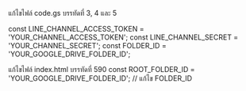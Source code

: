 แก้ไขไฟล์ code.gs  บรรทัดที่ 3, 4 และ 5

const LINE_CHANNEL_ACCESS_TOKEN = 'YOUR_CHANNEL_ACCESS_TOKEN';
const LINE_CHANNEL_SECRET = 'YOUR_CHANNEL_SECRET';
const FOLDER_ID = 'YOUR_GOOGLE_DRIVE_FOLDER_ID';


แก้ไขไฟล์ index.html บรรทัดที่ 590
const ROOT_FOLDER_ID = 'YOUR_GOOGLE_DRIVE_FOLDER_ID';  // แก้ไข FOLDER_ID


